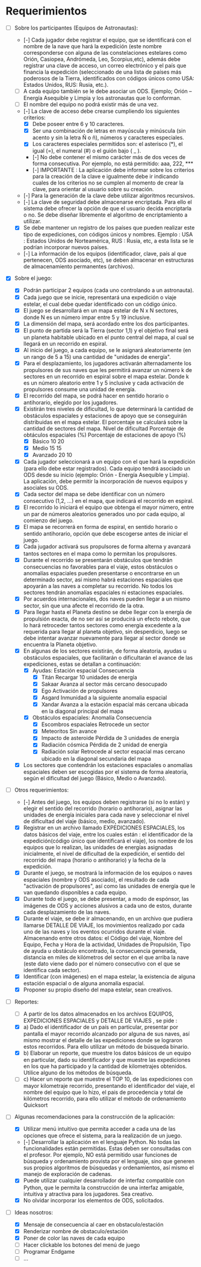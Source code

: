 # Requerimientos

- [ ] Sobre los participantes (Equipos de Astronautas):
  - [-] Cada jugador debe registrar el equipo, que se identificará con el nombre de la nave que hará la expedición (este nombre corresponderse con alguna de las constelaciones estelares como Orión, Casiopea, Andrómeda, Leo, Scorpius,etc), además debe registrar una clave de acceso, un correo electrónico y el país que financia la expedición (seleccionado de una lista de países más poderosos de la Tierra, identificados con códigos únicos como USA: Estados Unidos, RUS: Rusia, etc.).
  - [ ] A cada equipo también se le debe asociar un ODS. Ejemplo; Orión – Energía Asequible y Limpia y los astronautas que lo conforman.
  - [ ] El nombre del equipo no podrá existir más de una vez.
  - [-] La clave de acceso debe crearse cumpliendo los siguientes criterios:
    - [x] Debe poseer entre 6 y 10 caracteres.
    - [x] Ser una combinación de letras en mayúscula y minúscula (sin acento y sin la letra Ñ o ñ), números y caracteres especiales.
    - [x] Los caracteres especiales permitidos son: el asterisco (*), el igual (=), el numeral (#) o el guión bajo ( _ ).
    - [-] No debe contener el mismo carácter más de dos veces de forma consecutiva. Por ejemplo, no está permitido: aaa, 222, ***
    - [-] IMPORTANTE : La aplicación debe informar sobre los criterios para la creación de la clave e igualmente debe ir indicando cuales de los criterios no se cumplen al momento de crear la clave, para orientar al usuario sobre su creación.
  - [-] Para la generación de la clave debe utilizar algoritmos recursivos.
  - [-] La clave de seguridad debe almacenarse encriptada. Para ello el sistema debe ofrecer la opción de que el usuario decida encriptarla o no. Se debe diseñar libremente el algoritmo de encriptamiento a utilizar.
  - [x] Se debe mantener un registro de los países que pueden realizar este tipo de expediciones, con códigos únicos y nombres. Ejemplo : USA : Estados Unidos de Norteamérica, RUS : Rusia, etc, a esta lista se le podrían incorporar nuevos países.
  - [-] La información de los equipos (identificador, clave, país al que pertenecen, ODS asociado, etc), se deben almacenar en estructuras de almacenamiento permanentes (archivos).

- [x] Sobre el juego:
  - [x] Podrán participar 2 equipos (cada uno controlando a un astronauta).
  - [x] Cada juego que se inicie, representará una expedición o viaje estelar, el cual debe quedar identificado con un código único.
  - [x] El juego se desarrollará en un mapa estelar de N x N sectores, donde N es un número impar entre 5 y 19 inclusive.
  - [x] La dimensión del mapa, será acordado entre los dos participantes.
  - [x] El punto de partida será la Tierra (sector 1,1) y el objetivo final será un planeta habitable ubicado en el punto central del mapa, al cual se llegará en un recorrido en espiral.
  - [x] Al inicio del juego, a cada equipo, se le asignará aleatoriamente (en un rango de 5 a 15) una cantidad de "unidades de energía".
  - [x] Para el desplazamiento, los jugadores activarán alternadamente los propulsores de sus naves que les permitirá avanzar un número k de sectores en un recorrido en espiral sobre el mapa estelar. Donde k es un número aleatorio entre 1 y 5 inclusive y cada activación de propulsores consume una unidad de energía.
  - [x] El recorrido del mapa, se podrá hacer en sentido horario o antihorario, elegido por los jugadores.
  - [x] Existirán tres niveles de dificultad, lo que determinará la cantidad de obstáculos espaciales y estaciones de apoyo que se conseguirán distribuidas en el mapa estelar. El porcentaje se calculará sobre la cantidad de sectores del mapa.
      Nivel de dificultad  Porcentaje de obtáculos espaciales (%)   Porcentaje de estaciones de apoyo (%)
    - [x] Básico           10                                       20
    - [x] Medio            15                                       15
    - [x] Avanzado         20                                       10
  - [x] Cada jugador seleccionará a un equipo con el que hará la expedición (para ello debe estar registrados). Cada equipo tendrá asociado un ODS desde su inicio (ejemplo: Orión - Energía Asequible y Limpia). La aplicación, debe permitir la incorporación de nuevos equipos y asociales su ODS.
  - [x] Cada sector del mapa se debe identificar con un número consecutivo (1,2, …) en el mapa, que indicará el recorrido en espiral.
  - [x] El recorrido lo iniciará el equipo que obtenga el mayor número, entre un par de números aleatorios generados uno por cada equipo, al comienzo del juego.
  - [x] El mapa se recorrerá en forma de espiral, en sentido horario o sentido antihorario, opción que debe escogerse antes de iniciar el juego.
  - [x] Cada jugador activará sus propulsores de forma alterna y avanzará tantos sectores en el mapa como lo permitan los propulsores.
  - [x] Durante el recorrido se presentarán obstáculos que tendrán consecuencias no favorables para el viaje, estos obstáculos o anomalías espaciales pueden presentarse o encontrarse en un determinado sector, así mismo habrá estaciones espaciales que apoyarán a las naves a completar su recorrido. No todos los sectores tendrán anomalías espaciales ni estaciones espaciales.
  - [x] Por acuerdos internacionales, dos naves pueden llegar a un mismo sector, sin que una afecte el recorrido de la otra.
  - [x] Para llegar hasta el Planeta destino se debe llegar con la energía de propulsión exacta, de no ser así se producirá un efecto rebote, que lo hará retroceder tantos sectores como energía excedente a la requerida para llegar al planeta objetivo, sin desperdicio, luego se debe intentar avanzar nuevamente para llegar al sector donde se encuentra la Planeta objetivo.
  - [x] En algunas de los sectores existirán, de forma aleatoria, ayudas u obstáculos espaciales, que facilitarán o dificultarán el avance de las expediciones, estas se detallan a continuación:
    - [x] Ayudas:
        Estación espacial          Consecuencia
      - [x] Titán                  Recargar 10 unidades de energía
      - [x] Sakaar                 Avanza al sector más cercano desocupado
      - [x] Ego                    Activación de propulsores
      - [x] Asgard                 Inmunidad a la siguiente anomalia espacial
      - [x] Xandar                 Avanza a la estación espacial más cercana ubicada en la diagonal principal del mapa
    - [x] Obstáculos espaciales:
        Anomalía                   Consecuencia
      - [x] Escombros espaciales   Retrocede un sector
      - [x] Meteoritos             Sin avance
      - [x] Impacto de asteroide   Pérdida de 3 unidades de energía
      - [x] Radiación cósmica      Pérdida de 2 unidad de energía
      - [x] Radiación solar        Retrocede al sector espacial mas cercano ubicado en la diagonal secundaria del mapa
  - [x] Los sectores que contendrán los estaciones espaciales o anomalías espaciales deben ser escogidas por el sistema de forma aleatoria, según el dificultad del juego (Básico, Medio o Avanzado).

- [ ] Otros requerimientos:
  - [-] Antes del juego, los equipos deben registrarse (si no lo están) y elegir el sentido del recorrido (horario o antihorario), asignar las unidades de energía iniciales para cada nave y seleccionar el nivel de dificultad del viaje (básico, medio, avanzado).
  - [x] Registrar en un archivo llamado EXPEDICIONES ESPACIALES, los datos básicos del viaje, entre los cuales están : el identificador de la expedición(código único que identificará el viaje), los nombre de los equipos que lo realizan, las unidades de energías asignadas inicialmente, el nivel de dificultad de la expedición, el sentido del recorrido del mapa (horario o antihorario) y la fecha de la expedición.
  - [x] Durante el juego, se mostrará la información de los equipos o naves espaciales (nombre y ODS asociado), el resultado de cada "activación de propulsores", así como las unidades de energía que le van quedando disponibles a cada equipo.
  - [x] Durante todo el juego, se debe presentar, a modo de espónsor, las imágenes de ODS y acciones alusivos a cada uno de estos, durante cada desplazamiento de las naves.
  - [x] Durante el viaje, se debe ir almacenando, en un archivo que pudiera llamarse DETALLE DE VIAJE, los movimientos realizado por cada uno de las naves y los eventos ocurridos durante el viaje. Almacenando entre otros datos: el Código del viaje, Nombre del Equipo, Fecha y Hora de la actividad, Unidades de Propulsión, Tipo de ayuda u obstáculo encontrado, la consecuencia generada, distancia en miles de kilómetros del sector en el que arriba la nave (este dato viene dado por el número consecutivo con el que se identifica cada sector).
  - [x] Identificar (con imágenes) en el mapa estelar, la existencia de alguna estación espacial o de alguna anomalía espacial.
  - [x] Proponer su propio diseño del mapa estelar, sean creativos.

- [ ] Reportes:
  - [ ] A partir de los datos almacenados en los archivos EQUIPOS, EXPEDICIONES ESPACIALES y DETALLE DE VIAJES , se pide :
  - [x] a) Dado el identificador de un país en particular, presentar por pantalla el mayor recorrido alcanzado por alguna de sus naves, así mismo mostrar el detalle de las expediciones donde se lograron estos recorridos. Para ello utilizar un método de búsqueda binario.
  - [x] b) Elaborar un reporte, que muestre los datos básicos de un equipo en particular, dado su identificador y que muestre las expediciones en los que ha participado y la cantidad de kilometrajes obtenidos. Utilice alguno de los métodos de búsqueda.
  - [ ] c) Hacer un reporte que muestre el TOP 10, de las expediciones con mayor kilometraje recorrido, presentando el identificador del viaje, el nombre del equipo que lo hizo, el pais de procedencia y total de kilómetros recorrido, para ello utilizar el método de ordenamiento Quicksort

- [ ] Algunas recomendaciones para la construcción de la aplicación:
  - [x] Utilizar menú intuitivo que permita acceder a cada una de las opciones que ofrece el sistema, para la realización de un juego.
  - [-] Desarrollar la aplicación en el lenguaje Python. No todas las funcionalidades están permitidas. Estas deben ser consultadas con el profesor. Por ejemplo, NO está permitido usar funciones de búsqueda y ordenamiento provista por el lenguaje, sino que generen sus propios algoritmos de búsquedas y ordenamientos, así mismo el manejo de exploración de cadenas.
  - [x] Puede utilizar cualquier desarrollador de interfaz compatible con Python, que le permita la construcción de una interfaz amigable, intuitiva y atractiva para los jugadores. Sea creativo.
  - [x] No olvidar incorporar los elementos de ODS, solicitados.

- [ ] Ideas nosotros:
  - [x] Mensaje de consecuencia al caer en obstaculo/estación
  - [x] Renderizar nombre de obstaculo/estación
  - [x] Poner de color las naves de cada equipo
  - [ ] Hacer clickable los botones del menú de juego
  - [ ] Programar Endgame
  - [ ] ...
